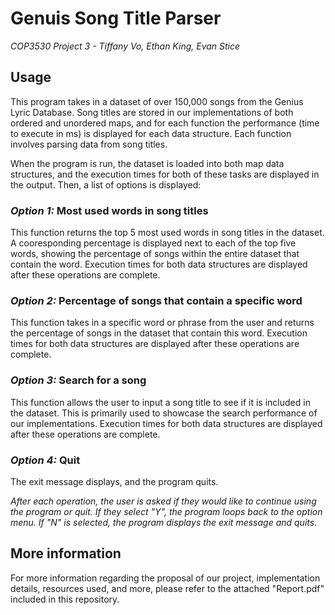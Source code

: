 <H1> Genuis Song Title Parser </h1>
<i>COP3530 Project 3 - Tiffany Vo, Ethan King, Evan Stice</i>
<br>

<h2> Usage </h2>

This program takes in a dataset of over 150,000 songs from the Genius Lyric Database. Song titles are stored in our implementations of both ordered and unordered maps, and for each function the performance (time to execute in ms) is displayed for each data structure. Each function involves parsing data from song titles.

When the program is run, the dataset is loaded into both map data structures, and the execution times for both of these tasks are displayed in the output. Then, a list of options is displayed:

### <i>Option 1:</i> Most used words in song titles

This function returns the top 5 most used words in song titles in the dataset. A cooresponding percentage is displayed next to each of the top five words, showing the percentage of songs within the entire dataset that contain the word. Execution times for both data structures are displayed after these operations are complete.

### <i>Option 2:</i> Percentage of songs that contain a specific word

This function takes in a specific word or phrase from the user and returns the percentage of songs in the dataset that contain this word. Execution times for both data structures are displayed after these operations are complete. 

### <i>Option 3:</i> Search for a song

This function allows the user to input a song title to see if it is included in the dataset. This is primarily used to showcase the search performance of our implementations. Execution times for both data structures are displayed after these operations are complete.

### <i>Option 4:</i> Quit

The exit message displays, and the program quits.

<i>After each operation, the user is asked if they would like to continue using the program or quit. If they select "Y", the program loops back to the option menu. If "N" is selected, the program displays the exit message and quits.</i>

<h2> More information </h2>

For more information regarding the proposal of our project, implementation details, resources used, and more, please refer to the attached "Report.pdf" included in this repository.
